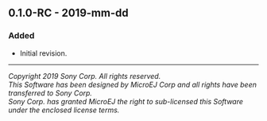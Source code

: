 ## 0.1.0-RC - 2019-mm-dd

### Added
  - Initial revision.
  
---
_Copyright 2019 Sony Corp. All rights reserved._  
_This Software has been designed by MicroEJ Corp and all rights have been transferred to Sony Corp._  
_Sony Corp. has granted MicroEJ the right to sub-licensed this Software under the enclosed license terms._  

  
